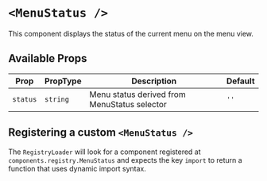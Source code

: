 # `<MenuStatus />`

This component displays the status of the current menu on the menu view.

## Available Props

| Prop     | PropType | Description                                  | Default |
| -------- | -------- | -------------------------------------------- | ------- |
| `status` | `string` | Menu status derived from MenuStatus selector | `''`    |

## Registering a custom `<MenuStatus />`

The `RegistryLoader` will look for a component registered at `components.registry.MenuStatus` and expects the key `import` to return a function that uses dynamic import syntax.

